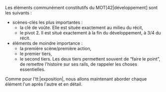 <!-- Page: #295 Éléments constitutifs du développement -->

Les éléments communément constitutifs du MOT[42|développement] sont les suivants&nbsp;:

* scènes-clés les plus importantes&nbsp;:
  * la clé de voûte. Elle est située exactement au milieu du récit,
  * le pivot 2. Il est situé exactement à la fin du développement, à 3/4 du récit.
* éléments de moindre importance&nbsp;:
  * la première scène/première action,
  * le premier tiers,
  * le second tiers. Les deux tiers permettent souvent de “faire le point”, de remettre l'histoire sur ses rails, de rappeler les choses essentielles.

Comme pour l'tt:|exposition|, nous allons maintenant aborder chaque élément l'un après l'autre et en détail.

